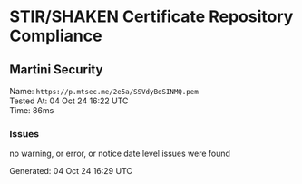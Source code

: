 # STIR/SHAKEN Certificate Repository Compliance

## Martini Security

Name: `https://p.mtsec.me/2e5a/SSVdyBoSINMQ.pem`\
Tested At: 04 Oct 24 16:22 UTC\
Time: 86ms

### Issues

no warning, or error, or notice date level issues were found

Generated: 04 Oct 24 16:29 UTC